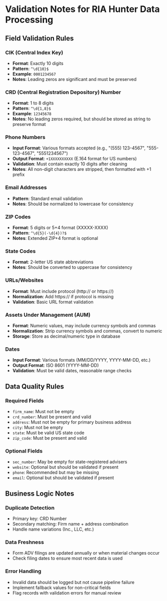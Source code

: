 # Validation Notes for RIA Hunter Data Processing

## Field Validation Rules

### CIK (Central Index Key)
- **Format**: Exactly 10 digits
- **Pattern**: `^\d{10}$`
- **Example**: `0001234567`
- **Notes**: Leading zeros are significant and must be preserved

### CRD (Central Registration Depository) Number
- **Format**: 1 to 8 digits
- **Pattern**: `^\d{1,8}$`
- **Example**: `12345678`
- **Notes**: No leading zeros required, but should be stored as string to preserve format

### Phone Numbers
- **Input Format**: Various formats accepted (e.g., "(555) 123-4567", "555-123-4567", "5551234567")
- **Output Format**: `+1XXXXXXXXXX` (E.164 format for US numbers)
- **Validation**: Must contain exactly 10 digits after cleaning
- **Notes**: All non-digit characters are stripped, then formatted with +1 prefix

### Email Addresses
- **Pattern**: Standard email validation
- **Notes**: Should be normalized to lowercase for consistency

### ZIP Codes
- **Format**: 5 digits or 5+4 format (XXXXX-XXXX)
- **Pattern**: `^\d{5}(-\d{4})?$`
- **Notes**: Extended ZIP+4 format is optional

### State Codes
- **Format**: 2-letter US state abbreviations
- **Notes**: Should be converted to uppercase for consistency

### URLs/Websites
- **Format**: Must include protocol (http:// or https://)
- **Normalization**: Add https:// if protocol is missing
- **Validation**: Basic URL format validation

### Assets Under Management (AUM)
- **Format**: Numeric values, may include currency symbols and commas
- **Normalization**: Strip currency symbols and commas, convert to numeric
- **Storage**: Store as decimal/numeric type in database

### Dates
- **Input Format**: Various formats (MM/DD/YYYY, YYYY-MM-DD, etc.)
- **Output Format**: ISO 8601 (YYYY-MM-DD)
- **Validation**: Must be valid dates, reasonable range checks

## Data Quality Rules

### Required Fields
- `firm_name`: Must not be empty
- `crd_number`: Must be present and valid
- `address`: Must not be empty for primary business address
- `city`: Must not be empty
- `state`: Must be valid US state code
- `zip_code`: Must be present and valid

### Optional Fields
- `sec_number`: May be empty for state-registered advisers
- `website`: Optional but should be validated if present
- `phone`: Recommended but may be missing
- `email`: Optional but should be validated if present

## Business Logic Notes

### Duplicate Detection
- Primary key: CRD Number
- Secondary matching: Firm name + address combination
- Handle name variations (Inc., LLC, etc.)

### Data Freshness
- Form ADV filings are updated annually or when material changes occur
- Check filing dates to ensure most recent data is used

### Error Handling
- Invalid data should be logged but not cause pipeline failure
- Implement fallback values for non-critical fields
- Flag records with validation errors for manual review 